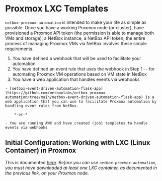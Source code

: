 # Proxmox LXC Templates

`netbox-proxmox-automation` is intended to make your life as simple as possible.  Once you have a working Proxmox node (or cluster), have provisioned a Proxmox API token (the permission is able to manage both VMs and storage), a NetBox instance, a NetBox API token, the entire process of managing Proxmox VMs via NetBox involves these simple requirements.

  1. You have defined a webhook that will be used to facilitate your automation
  2. You have defined an event rule that uses the webhook in Step 1 -- for automating Proxmox VM operations based on VM state in NetBox
  3. You have a web application that handles events via webhooks

    - [netbox-event-driven-automation-flask-app](https://github.com/netboxlabs/netbox-proxmox-automation/tree/main/netbox-event-driven-automation-flask-app) is a web application that you can use to facilitate Proxmox automation by handling event rules from NetBox.
    
        *-or-*
    
    - You are running AWX and have created (job) templates to handle events via webhooks


## Initial Configuration: Working with LXC (Linux Container) in Proxmox

This is documented [here](https://pve.proxmox.com/wiki/Linux_Container).  *Before you can use `netbox-proxmox-automation`, you must have downloaded at least one LXC container, as documented in the previous link, on your Proxmox node.*

